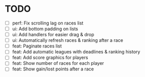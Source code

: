 # TODO

- [ ] perf: Fix scrolling lag on races list
- [ ] ui: Add bottom padding on lists
- [ ] ui: Add handlers for easier drag & drop
- [ ] ui: Automatically refresh races & ranking after a race
- [ ] feat: Paginate races list
- [ ] feat: Add automatic leagues with deadlines & ranking history
- [ ] feat: Add score graphics for players
- [ ] feat: Show number of races for each player
- [ ] feat: Show gain/lost points after a race